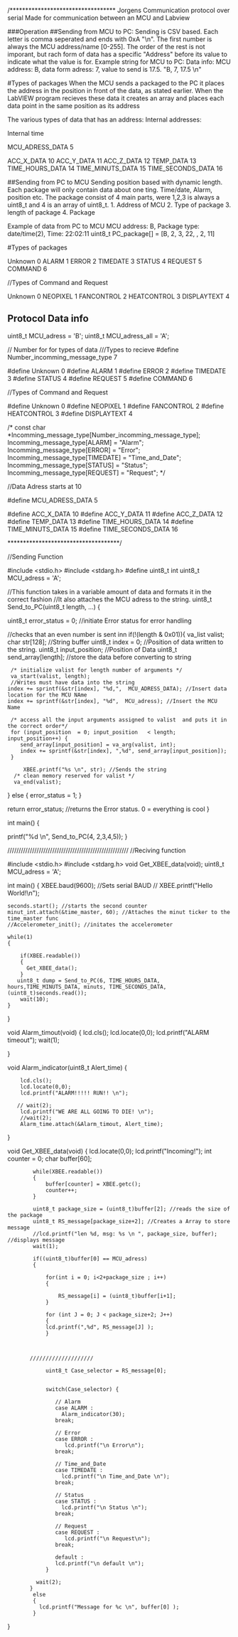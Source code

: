 /**********************************
Jorgens Communication protocol over serial
Made for communication between an MCU and Labview

###Operation
##Sending from MCU to PC:
Sending is CSV based. Each letter is comma seperated and ends with 0xA "\n".
The first number is always the MCU address/name [0-255].
The order of the rest is not imporant, but rach form of data has a specific "Address" before its value to indicate what the value is for.
Example string for MCU to PC:
Data info: MCU address: B, data form adress: 7, value to send is 17.5.
"B, 7, 17.5 \n"

#Types of packages
When the MCU sends a packaged to the PC it places the address in the position in front of the data, as stated earlier.
When the LabVIEW program recieves these data it creates an array and places each data point in the same position as its address

The various types of data that has an address:
Internal addresses:

Internal time 


MCU_ADRESS_DATA 5

ACC_X_DATA 10
ACC_Y_DATA 11
ACC_Z_DATA 12
TEMP_DATA 13
TIME_HOURS_DATA 14
TIME_MINUTS_DATA 15
TIME_SECONDS_DATA 16


##Sending from PC to MCU
Sending position based with dynamic length.
Each package will only contain data about one ting. Time/date, Alarm, position etc.
The package consist of 4 main parts, were 1,2,3 is always a uint8_t and 4 is an array of uint8_t.
	1. Address of MCU
	2. Type of package
	3. length of package
	4. Package

Example of data from PC to MCU
MCU address: B, Package type: date/time(2), Time: 22:02:11
uint8_t PC_package[] = [B, 2, 3, 22, , 2, 11]


#Types of packages

Unknown 0
ALARM 1
ERROR 2
TIMEDATE 3
STATUS 4
REQUEST 5
COMMAND 6

//Types of Command and Request

Unknown 0
NEOPIXEL 1
FANCONTROL 2
HEATCONTROL 3 
DISPLAYTEXT 4



## Protocol Data info 
uint8_t MCU_adress = 'B';
uint8_t MCU_adress_all = 'A';

// Number for for types of data
///Types to recieve
#define Number_incomming_message_type 7

#define Unknown 0
#define ALARM 1
#define ERROR 2
#define TIMEDATE 3
#define STATUS 4
#define REQUEST 5
#define COMMAND 6

//Types of Command and Request

#define Unknown 0
#define NEOPIXEL 1
#define FANCONTROL 2
#define HEATCONTROL 3 
#define DISPLAYTEXT 4


/*
const char *Incomming_message_type[Number_incomming_message_type]; 
Incomming_message_type[ALARM] =  "Alarm";
Incomming_message_type[ERROR] =  "Error";
Incomming_message_type[TIMEDATE] = "Time_and_Date";
Incomming_message_type[STATUS] = "Status";
Incomming_message_type[REQUEST] = "Request";
*/


//Data Adress starts at 10

#define MCU_ADRESS_DATA 5

#define ACC_X_DATA 10
#define ACC_Y_DATA 11
#define ACC_Z_DATA 12
#define TEMP_DATA 13
#define TIME_HOURS_DATA 14
#define TIME_MINUTS_DATA 15
#define TIME_SECONDS_DATA 16































************************************/

//Sending Function


#include <stdio.h>
#include <stdarg.h>
#define uint8_t int
uint8_t MCU_adress = 'A';


//This function takes in a variable amount of data and formats it in the correct fashion
//It also attaches the MCU adress to the string.
uint8_t Send_to_PC(uint8_t length, ...) {

  uint8_t error_status = 0; //initiate Error status for error handling

  //checks that an even number is sent inn
  if(!(length & 0x01)){
     va_list valist;
     char str[128]; //String buffer
     uint8_t index = 0; //Position of data written to the string.
     uint8_t input_position; //Position of Data
     uint8_t send_array[length]; //store the data before converting to string


     /* initialize valist for length number of arguments */
     va_start(valist, length);
     //Writes must have data into the string
    index += sprintf(&str[index], "%d,",  MCU_ADRESS_DATA); //Insert data location for the MCU NAme
    index += sprintf(&str[index], "%d",  MCU_adress); //Insert the MCU Name

     /* access all the input arguments assigned to valist  and puts it in the correct order*/
     for (input_position  = 0; input_position   < length; input_position++) {
        send_array[input_position] = va_arg(valist, int);
        index += sprintf(&str[index], ",%d", send_array[input_position]);
     }

         XBEE.printf("%s \n", str); //Sends the string
      /* clean memory reserved for valist */
      va_end(valist);
  }
  else
  {
    error_status = 1;
  }

   return error_status; //returns the Error status. 0 = everything is cool
}

int main() {

   printf("%d \n", Send_to_PC(4, 2,3,4,5));
}

//////////////////////////////////////////////////////
//Reciving function


#include <stdio.h>
#include <stdarg.h>
void Get_XBEE_data(void);
uint8_t MCU_adress = 'A';



int main() {
    XBEE.baud(9600); //Sets serial BAUD
  //  XBEE.printf("Hello World!\n");

    seconds.start(); //starts the second counter
    minut_int.attach(&time_master, 60); //Attaches the minut ticker to the time_master func
    //Accelerometer_init(); //initates the accelerometer

    while(1)
    {

        if(XBEE.readable())
        {
          Get_XBEE_data();
        }
       uint8_t dump = Send_to_PC(6, TIME_HOURS_DATA, hours,TIME_MINUTS_DATA, minuts, TIME_SECONDS_DATA, (uint8_t)seconds.read());
        wait(10);
    }

}

void Alarm_timout(void)
{
            lcd.cls();
        lcd.locate(0,0);
        lcd.printf("ALARM timeout");
        wait(1);

}

void Alarm_indicator(uint8_t Alert_time)
{


        lcd.cls();
        lcd.locate(0,0);
        lcd.printf("ALARM!!!!! RUN!! \n");

       // wait(2);
        lcd.printf("WE ARE ALL GOING TO DIE! \n");
        //wait(2);
        Alarm_time.attach(&Alarm_timout, Alert_time);
}



void Get_XBEE_data(void)
{
            lcd.locate(0,0);
            lcd.printf("Incoming!");
            int counter = 0;
            char buffer[60];

            while(XBEE.readable())
            {
                buffer[counter] = XBEE.getc();
                counter++;
            }

            uint8_t package_size = (uint8_t)buffer[2]; //reads the size of the package
            uint8_t RS_message[package_size+2]; //Creates a Array to store message
            //lcd.printf("len %d, msg: %s \n ", package_size, buffer); //displays message
            wait(1);

            if((uint8_t)buffer[0] == MCU_adress)
            {

                for(int i = 0; i<2+package_size ; i++)
                {

                    RS_message[i] = (uint8_t)buffer[i+1];
                }

                for (int J = 0; J < package_size+2; J++)
                {
                lcd.printf(",%d", RS_message[J] );
                }



           ////////////////////

                uint8_t Case_selector = RS_message[0];


                switch(Case_selector) {

                   // Alarm
                   case ALARM :
                     Alarm_indicator(30);
                   break;

                   // Error
                   case ERROR :
                      lcd.printf("\n Error\n");
                   break;

                   // Time_and_Date
                   case TIMEDATE :
                     lcd.printf("\n Time_and_Date \n");
                   break;

                   // Status
                   case STATUS :
                     lcd.printf("\n Status \n");
                   break;

                   // Request
                   case REQUEST :
                      lcd.printf("\n Request\n");
                   break;

                   default :
                   lcd.printf("\n default \n");
                }

             wait(2);
           }
            else
            {
              lcd.printf("Message for %c \n", buffer[0] );
            }


}
